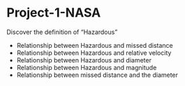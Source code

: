 # Project-1-NASA

Discover the definition of “Hazardous”

- Relationship between Hazardous and missed distance
- Relationship between Hazardous and relative velocity
- Relationship between Hazardous and diameter
- Relationship between Hazardous and magnitude
- Relationship between missed distance and the diameter
